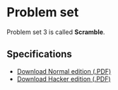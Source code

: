 # Problem set

Problem set 3 is called **Scramble**.

## Specifications

* [Download Normal edition (.PDF)](pset3.pdf)
* [Download Hacker edition (.PDF)](hacker3.pdf)